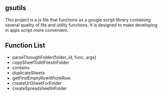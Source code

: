 ## gsutils
This project is a js file that functions as a google script library containing several quality of life and utility functions.
It is designed to make developing in apps script more convenient.

## Function List
- parseThroughFolder(folder_id, func, args)
- copySheetToAllFilesInFolder
- contains
- duplicateSheets
- getFirstEmptyRowWholeRow
- createUrlSheetForFolder
- createSpreadsheetInFolder